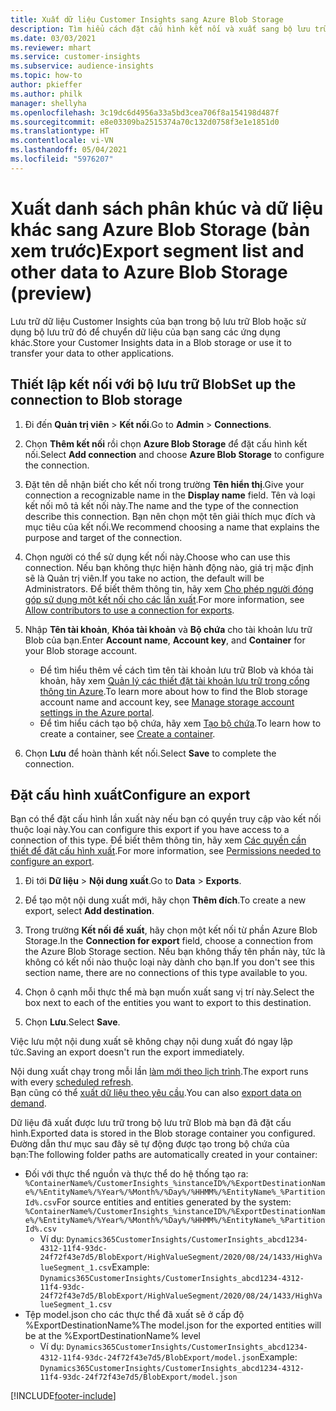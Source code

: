 ```yaml
---
title: Xuất dữ liệu Customer Insights sang Azure Blob Storage
description: Tìm hiểu cách đặt cấu hình kết nối và xuất sang bộ lưu trữ Blob.
ms.date: 03/03/2021
ms.reviewer: mhart
ms.service: customer-insights
ms.subservice: audience-insights
ms.topic: how-to
author: pkieffer
ms.author: philk
manager: shellyha
ms.openlocfilehash: 3c19dc6d4956a33a5bd3cea706f8a154198d487f
ms.sourcegitcommit: e8e03309ba2515374a70c132d0758f3e1e1851d0
ms.translationtype: HT
ms.contentlocale: vi-VN
ms.lasthandoff: 05/04/2021
ms.locfileid: "5976207"
---
```

# <a name="export-segment-list-and-other-data-to-azure-blob-storage-preview"></a><span data-ttu-id="c7479-103">Xuất danh sách phân khúc và dữ liệu khác sang Azure Blob Storage (bản xem trước)</span><span class="sxs-lookup"><span data-stu-id="c7479-103">Export segment list and other data to Azure Blob Storage (preview)</span></span>

<span data-ttu-id="c7479-104">Lưu trữ dữ liệu Customer Insights của bạn trong bộ lưu trữ Blob hoặc sử dụng bộ lưu trữ đó để chuyển dữ liệu của bạn sang các ứng dụng khác.</span><span class="sxs-lookup"><span data-stu-id="c7479-104">Store your Customer Insights data in a Blob storage or use it to transfer your data to other applications.</span></span>

## <a name="set-up-the-connection-to-blob-storage"></a><span data-ttu-id="c7479-105">Thiết lập kết nối với bộ lưu trữ Blob</span><span class="sxs-lookup"><span data-stu-id="c7479-105">Set up the connection to Blob storage</span></span>

1. <span data-ttu-id="c7479-106">Đi đến **Quản trị viên** > **Kết nối**.</span><span class="sxs-lookup"><span data-stu-id="c7479-106">Go to **Admin** > **Connections**.</span></span>

1. <span data-ttu-id="c7479-107">Chọn **Thêm kết nối** rồi chọn **Azure Blob Storage** để đặt cấu hình kết nối.</span><span class="sxs-lookup"><span data-stu-id="c7479-107">Select **Add connection** and choose **Azure Blob Storage** to configure the connection.</span></span>

1. <span data-ttu-id="c7479-108">Đặt tên dễ nhận biết cho kết nối trong trường **Tên hiển thị**.</span><span class="sxs-lookup"><span data-stu-id="c7479-108">Give your connection a recognizable name in the **Display name** field.</span></span> <span data-ttu-id="c7479-109">Tên và loại kết nối mô tả kết nối này.</span><span class="sxs-lookup"><span data-stu-id="c7479-109">The name and the type of the connection describe this connection.</span></span> <span data-ttu-id="c7479-110">Bạn nên chọn một tên giải thích mục đích và mục tiêu của kết nối.</span><span class="sxs-lookup"><span data-stu-id="c7479-110">We recommend choosing a name that explains the purpose and target of the connection.</span></span>

1. <span data-ttu-id="c7479-111">Chọn người có thể sử dụng kết nối này.</span><span class="sxs-lookup"><span data-stu-id="c7479-111">Choose who can use this connection.</span></span> <span data-ttu-id="c7479-112">Nếu bạn không thực hiện hành động nào, giá trị mặc định sẽ là Quản trị viên.</span><span class="sxs-lookup"><span data-stu-id="c7479-112">If you take no action, the default will be Administrators.</span></span> <span data-ttu-id="c7479-113">Để biết thêm thông tin, hãy xem [Cho phép người đóng góp sử dụng một kết nối cho các lần xuất](connections.md#allow-contributors-to-use-a-connection-for-exports).</span><span class="sxs-lookup"><span data-stu-id="c7479-113">For more information, see [Allow contributors to use a connection for exports](connections.md#allow-contributors-to-use-a-connection-for-exports).</span></span>

1. <span data-ttu-id="c7479-114">Nhập **Tên tài khoản**, **Khóa tài khoản** và **Bộ chứa** cho tài khoản lưu trữ Blob của bạn.</span><span class="sxs-lookup"><span data-stu-id="c7479-114">Enter **Account name**, **Account key**, and **Container** for your Blob storage account.</span></span>
    - <span data-ttu-id="c7479-115">Để tìm hiểu thêm về cách tìm tên tài khoản lưu trữ Blob và khóa tài khoản, hãy xem [Quản lý các thiết đặt tài khoản lưu trữ trong cổng thông tin Azure](/azure/storage/common/storage-account-manage).</span><span class="sxs-lookup"><span data-stu-id="c7479-115">To learn more about how to find the Blob storage account name and account key, see [Manage storage account settings in the Azure portal](/azure/storage/common/storage-account-manage).</span></span>
    - <span data-ttu-id="c7479-116">Để tìm hiểu cách tạo bộ chứa, hãy xem [Tạo bộ chứa](/azure/storage/blobs/storage-quickstart-blobs-portal#create-a-container).</span><span class="sxs-lookup"><span data-stu-id="c7479-116">To learn how to create a container, see [Create a container](/azure/storage/blobs/storage-quickstart-blobs-portal#create-a-container).</span></span>

1. <span data-ttu-id="c7479-117">Chọn **Lưu** để hoàn thành kết nối.</span><span class="sxs-lookup"><span data-stu-id="c7479-117">Select **Save** to complete the connection.</span></span> 

## <a name="configure-an-export"></a><span data-ttu-id="c7479-118">Đặt cấu hình xuất</span><span class="sxs-lookup"><span data-stu-id="c7479-118">Configure an export</span></span>

<span data-ttu-id="c7479-119">Bạn có thể đặt cấu hình lần xuất này nếu bạn có quyền truy cập vào kết nối thuộc loại này.</span><span class="sxs-lookup"><span data-stu-id="c7479-119">You can configure this export if you have access to a connection of this type.</span></span> <span data-ttu-id="c7479-120">Để biết thêm thông tin, hãy xem [Các quyền cần thiết để đặt cấu hình xuất](export-destinations.md#set-up-a-new-export).</span><span class="sxs-lookup"><span data-stu-id="c7479-120">For more information, see [Permissions needed to configure an export](export-destinations.md#set-up-a-new-export).</span></span>

1. <span data-ttu-id="c7479-121">Đi tới **Dữ liệu** > **Nội dung xuất**.</span><span class="sxs-lookup"><span data-stu-id="c7479-121">Go to **Data** > **Exports**.</span></span>

1. <span data-ttu-id="c7479-122">Để tạo một nội dung xuất mới, hãy chọn **Thêm đích**.</span><span class="sxs-lookup"><span data-stu-id="c7479-122">To create a new export, select **Add destination**.</span></span>

1. <span data-ttu-id="c7479-123">Trong trường **Kết nối để xuất**, hãy chọn một kết nối từ phần Azure Blob Storage.</span><span class="sxs-lookup"><span data-stu-id="c7479-123">In the **Connection for export** field, choose a connection from the Azure Blob Storage section.</span></span> <span data-ttu-id="c7479-124">Nếu bạn không thấy tên phần này, tức là không có kết nối nào thuộc loại này dành cho bạn.</span><span class="sxs-lookup"><span data-stu-id="c7479-124">If you don't see this section name, there are no connections of this type available to you.</span></span>

1. <span data-ttu-id="c7479-125">Chọn ô cạnh mỗi thực thể mà bạn muốn xuất sang vị trí này.</span><span class="sxs-lookup"><span data-stu-id="c7479-125">Select the box next to each of the entities you want to export to this destination.</span></span>

1. <span data-ttu-id="c7479-126">Chọn **Lưu**.</span><span class="sxs-lookup"><span data-stu-id="c7479-126">Select **Save**.</span></span>

<span data-ttu-id="c7479-127">Việc lưu một nội dung xuất sẽ không chạy nội dung xuất đó ngay lập tức.</span><span class="sxs-lookup"><span data-stu-id="c7479-127">Saving an export doesn't run the export immediately.</span></span>

<span data-ttu-id="c7479-128">Nội dung xuất chạy trong mỗi lần [làm mới theo lịch trình](system.md#schedule-tab).</span><span class="sxs-lookup"><span data-stu-id="c7479-128">The export runs with every [scheduled refresh](system.md#schedule-tab).</span></span>     
<span data-ttu-id="c7479-129">Bạn cũng có thể [xuất dữ liệu theo yêu cầu](export-destinations.md#run-exports-on-demand).</span><span class="sxs-lookup"><span data-stu-id="c7479-129">You can also [export data on demand](export-destinations.md#run-exports-on-demand).</span></span> 

<span data-ttu-id="c7479-130">Dữ liệu đã xuất được lưu trữ trong bộ lưu trữ Blob mà bạn đã đặt cấu hình.</span><span class="sxs-lookup"><span data-stu-id="c7479-130">Exported data is stored in the Blob storage container you configured.</span></span> <span data-ttu-id="c7479-131">Đường dẫn thư mục sau đây sẽ tự động được tạo trong bộ chứa của bạn:</span><span class="sxs-lookup"><span data-stu-id="c7479-131">The following folder paths are automatically created in your container:</span></span>

- <span data-ttu-id="c7479-132">Đối với thực thể nguồn và thực thể do hệ thống tạo ra: `%ContainerName%/CustomerInsights_%instanceID%/%ExportDestinationName%/%EntityName%/%Year%/%Month%/%Day%/%HHMM%/%EntityName%_%PartitionId%.csv`</span><span class="sxs-lookup"><span data-stu-id="c7479-132">For source entities and entities generated by the system: `%ContainerName%/CustomerInsights_%instanceID%/%ExportDestinationName%/%EntityName%/%Year%/%Month%/%Day%/%HHMM%/%EntityName%_%PartitionId%.csv`</span></span>
  - <span data-ttu-id="c7479-133">Ví dụ: `Dynamics365CustomerInsights/CustomerInsights_abcd1234-4312-11f4-93dc-24f72f43e7d5/BlobExport/HighValueSegment/2020/08/24/1433/HighValueSegment_1.csv`</span><span class="sxs-lookup"><span data-stu-id="c7479-133">Example: `Dynamics365CustomerInsights/CustomerInsights_abcd1234-4312-11f4-93dc-24f72f43e7d5/BlobExport/HighValueSegment/2020/08/24/1433/HighValueSegment_1.csv`</span></span>
- <span data-ttu-id="c7479-134">Tệp model.json cho các thực thể đã xuất sẽ ở cấp độ %ExportDestinationName%</span><span class="sxs-lookup"><span data-stu-id="c7479-134">The model.json for the exported entities will be at the %ExportDestinationName% level</span></span>
  - <span data-ttu-id="c7479-135">Ví dụ: `Dynamics365CustomerInsights/CustomerInsights_abcd1234-4312-11f4-93dc-24f72f43e7d5/BlobExport/model.json`</span><span class="sxs-lookup"><span data-stu-id="c7479-135">Example: `Dynamics365CustomerInsights/CustomerInsights_abcd1234-4312-11f4-93dc-24f72f43e7d5/BlobExport/model.json`</span></span>

[!INCLUDE[footer-include](../includes/footer-banner.md)]
